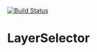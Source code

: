 [![Build Status](https://travis-ci.org/agrc-widgets/layer-selector.svg)](https://travis-ci.org/agrc-widgets/layer-selector)

# LayerSelector

